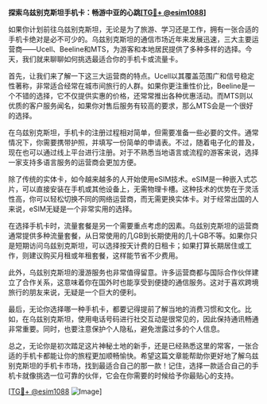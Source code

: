 **探索乌兹别克斯坦手机卡：畅游中亚的心跳[[TG💪+ @esim1088](https://t.me/s/esim1088)]**

如果你计划前往乌兹别克斯坦，无论是为了旅游、学习还是工作，拥有一张合适的手机卡绝对是必不可少的。乌兹别克斯坦的通信市场近年来发展迅速，三大主要运营商——Ucell、Beeline和MTS，为游客和本地居民提供了多种多样的选择。今天，我们就来聊聊如何挑选最适合你的手机卡或流量卡。

首先，让我们来了解一下这三大运营商的特点。Ucell以其覆盖范围广和信号稳定性著称，非常适合经常在城市间旅行的人群。如果你更注重性价比，Beeline是一个不错的选择，它不仅提供实惠的价格，还常常推出各种优惠活动。而MTS则以优质的客户服务闻名，如果你对售后服务有较高的要求，那么MTS会是一个很好的选择。

在乌兹别克斯坦，手机卡的注册过程相对简单，但需要准备一些必要的文件。通常情况下，你需要携带护照，并填写一份简单的申请表。不过，随着电子化的普及，现在也可以通过线上平台进行注册。对于不熟悉当地语言或流程的游客来说，选择一家支持多语言服务的运营商会更加方便。

除了传统的实体卡，如今越来越多的人开始使用eSIM技术。eSIM是一种嵌入式芯片，可以直接安装在手机或其他设备上，无需物理卡槽。这种技术的优势在于灵活性高，你可以轻松切换不同的网络运营商，而无需更换实体卡。对于经常出国的人来说，eSIM无疑是一个非常实用的选择。

在选择手机卡时，流量套餐是另一个需要重点考虑的因素。乌兹别克斯坦的运营商通常提供多种流量套餐，从日常使用的几GB到长期使用的几十GB不等。如果你只是短期访问乌兹别克斯坦，可以选择按天计费的日租卡；如果打算长期居住或工作，则建议购买月租或年租套餐，这样能节省不少费用。

此外，乌兹别克斯坦的漫游服务也非常值得留意。许多运营商都与国际合作伙伴建立了合作关系，这意味着你在国外时也能享受到便捷的通信服务。这对于喜欢跨境旅行的朋友来说，无疑是一个巨大的便利。

最后，无论你选择哪一种手机卡，都要记得提前了解当地的消费习惯和文化。比如，在乌兹别克斯坦，使用电话号码进行社交互动是很常见的，因此保持通讯畅通非常重要。同时，也要注意保护个人隐私，避免泄露过多的个人信息。

总之，无论你是初次踏足这片神秘土地的新手，还是已经熟悉这里的常客，一张合适的手机卡都能让你的旅程更加顺畅愉快。希望这篇文章能帮助你更好地了解乌兹别克斯坦的手机卡市场，找到最适合自己的那一款！记住，选择一款适合自己的手机卡就像挑选一位可靠的伙伴，它会在你需要的时候给予你最贴心的支持。

[[TG💪+ @esim1088](https://t.me/s/esim1088) ![Image](https://i.postimg.cc/4NQfJmqS/Snipaste-2025-05-13-00-14-12.png)]